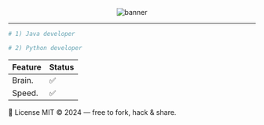 
<div align="center">
  <img src="https://capsule-render.vercel.app/api?type=soft&color=0F1923&height=120&section=header&text=%20Acron&fontSize=40&fontColor=ffffff" alt="banner"/>
</div>

---
```bash
# 1) Java developer 

# 2) Python developer
```
| Feature                              | Status |
| ------------------------------------ | ------ |
| Brain.                               | ✅      |
| Speed.                               | ✅      |

📄 License
MIT © 2024 — free to fork, hack & share.
<!--  ████████  END  ████████  -->
